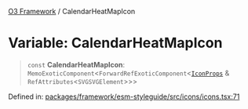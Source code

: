 [O3 Framework](../API.md) / CalendarHeatMapIcon

# Variable: CalendarHeatMapIcon

> `const` **CalendarHeatMapIcon**: `MemoExoticComponent`\<`ForwardRefExoticComponent`\<[`IconProps`](../type-aliases/IconProps.md) & `RefAttributes`\<`SVGSVGElement`\>\>\>

Defined in: [packages/framework/esm-styleguide/src/icons/icons.tsx:71](https://github.com/UjjawalPrabhat/openmrs-esm-core/blob/main/packages/framework/esm-styleguide/src/icons/icons.tsx#L71)
